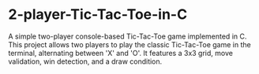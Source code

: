 # 2-player-Tic-Tac-Toe-in-C
A simple two-player console-based Tic-Tac-Toe game implemented in C. This project allows two players to play the classic Tic-Tac-Toe game in the terminal, alternating between 'X' and 'O'. It features a 3x3 grid, move validation, win detection, and a draw condition.

